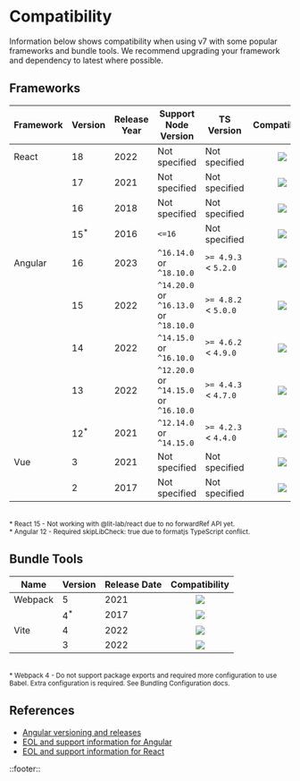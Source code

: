 <!--
type: page
title: Compatibility
location: ./guides/compatibility
layout: default
-->
# Compatibility
Information below shows compatibility when using v7 with some popular frameworks and bundle tools. We recommend upgrading your framework and dependency to latest where possible.

## Frameworks
| Framework | Version        | Release Year | Support Node Version                   | TS Version           |             Compatibility             |
| --------- | -------------- | ------------ | -------------------------------------- | -------------------- | :-----------------------------------: |
| React     | 18             | 2022         | Not specified                          | Not specified        | ![](/resources/images/green-tick.png) |
|           | 17             | 2021         | Not specified                          | Not specified        | ![](/resources/images/green-tick.png) |
|           | 16             | 2018         | Not specified                          | Not specified        | ![](/resources/images/green-tick.png) |
|           | 15<sup>*</sup> | 2016         | `<=16`                                 | Not specified        | ![](/resources/images/amber-tick.png) |
| Angular   | 16             | 2023         | `^16.14.0` or `^18.10.0`               | `>= 4.9.3` < `5.2.0` | ![](/resources/images/green-tick.png) |
|           | 15             | 2022         | `^14.20.0` or `^16.13.0` or `^18.10.0` | `>= 4.8.2` < `5.0.0` | ![](/resources/images/green-tick.png) |
|           | 14             | 2022         | `^14.15.0` or `^16.10.0`               | `>= 4.6.2` < `4.9.0` | ![](/resources/images/green-tick.png) |
|           | 13             | 2022         | `^12.20.0` or `^14.15.0` or `^16.10.0` | `>= 4.4.3` < `4.7.0` | ![](/resources/images/green-tick.png) |
|           | 12<sup>*</sup> | 2021         | `^12.14.0` or `^14.15.0`               | `>= 4.2.3` < `4.4.0` | ![](/resources/images/amber-tick.png) |
| Vue       | 3              | 2021         | Not specified                          | Not specified        | ![](/resources/images/green-tick.png) |
|           | 2              | 2017         | Not specified                          | Not specified        | ![](/resources/images/green-tick.png) |

<br>
<small>* React 15 - Not working with @lit-lab/react due to no forwardRef API yet.</small><br>
<small>* Angular 12 - Required skipLibCheck: true due to formatjs TypeScript conflict.</small>


## Bundle Tools

| Name    | Version       | Release Date |             Compatibility             |
| ------- | ------------- | ------------ | :-----------------------------------: |
| Webpack | 5             | 2021         | ![](/resources/images/green-tick.png) |
|         | 4<sup>*</sup> | 2017         | ![](/resources/images/amber-tick.png) |
| Vite    | 4             | 2022         | ![](/resources/images/green-tick.png) |
|         | 3             | 2022         | ![](/resources/images/green-tick.png) |

<br>
<small>* Webpack 4 - Do not support package exports and required more configuration to use Babel. Extra configuration is required. See Bundling Configuration docs.</small>


## References
* [Angular versioning and releases](https://angular.io/guide/releases)
* [EOL and support information for Angular](https://endoflife.date/angular)
* [EOL and support information for React](https://endoflife.date/react)

::footer::
